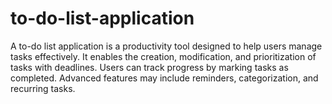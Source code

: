 # to-do-list-application
A to-do list application is a productivity tool designed to help users manage tasks effectively. It enables the creation, modification, and prioritization of tasks with deadlines. Users can track progress by marking tasks as completed. Advanced features may include reminders, categorization, and recurring tasks. 
